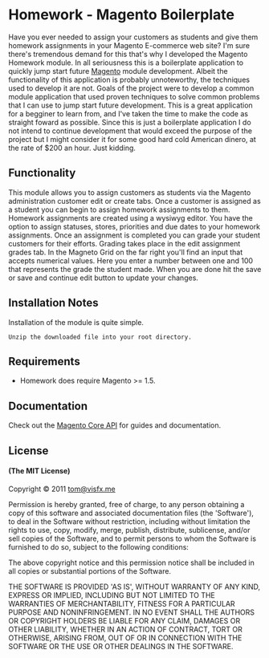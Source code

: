 # Homework - Magento Boilerplate

Have you ever needed to assign your customers as students and give them homework assignments in your Magento E-commerce web site? I'm sure there's tremendous demand for this that's why I developed the Magento Homework module. In all seriousness this is a boilerplate application to quickly jump start future [Magento](http://www.magentocommerce.com/) module development. Albeit the functionality of this application is probably unnoteworthy, the techniques used to develop it are not. Goals of the project were to develop a common module application that used proven techniques to solve common problems that I can use to jump start future development. This is a great application for a begginer to learn from, and I've taken the time to make the code as straight foward as possible. Since this is just a boilerplate application I do not intend to continue development that would exceed the purpose of the project but I might consider it for some good hard cold American dinero, at the rate of $200 an hour. Just kidding. 

## Functionality

This module allows you to assign customers as students via the Magento administration customer edit or create tabs. Once a customer is assigned as a student you can begin to assign homework assignments to them. Homework assignments are created using a wysiwyg editor. You have the option to assign statuses, stores, priorities and due dates to your homework assignments. Once an assignment is completed you can grade your student customers for their efforts. Grading takes place in the edit assignment grades tab. In the Magneto Grid on the far right you'll find an input that accepts numerical values. Here you enter a number between one and 100 that represents the grade the student made. When you are done hit the save or save and continue edit button to update your changes.

## Installation Notes 

Installation of the module is quite simple.

	Unzip the downloaded file into your root directory. 
	
## Requirements

 - Homework does require Magento >= 1.5.

## Documentation

Check out the [Magento Core API](http://www.magentocommerce.com/support/magento_core_api) for guides and documentation.

## License

#### (The MIT License)

Copyright &copy; 2011 [tom@visfx.me](mailto:tom@visfx.me) 

Permission is hereby granted, free of charge, to any person obtaining a copy of this software and associated documentation files (the 'Software'), to deal in the Software without restriction, including without limitation the rights to use, copy, modify, merge, publish, distribute, sublicense, and/or sell copies of the Software, and to permit persons to whom the Software is furnished to do so, subject to the following conditions:

The above copyright notice and this permission notice shall be included in all copies or substantial portions of the Software.

THE SOFTWARE IS PROVIDED 'AS IS', WITHOUT WARRANTY OF ANY KIND, EXPRESS OR IMPLIED, INCLUDING BUT NOT LIMITED TO THE WARRANTIES OF MERCHANTABILITY, FITNESS FOR A PARTICULAR PURPOSE AND NONINFRINGEMENT. IN NO EVENT SHALL THE AUTHORS OR COPYRIGHT HOLDERS BE LIABLE FOR ANY CLAIM, DAMAGES OR OTHER LIABILITY, WHETHER IN AN ACTION OF CONTRACT, TORT OR OTHERWISE, ARISING FROM, OUT OF OR IN CONNECTION WITH THE SOFTWARE OR THE USE OR OTHER DEALINGS IN THE SOFTWARE.
